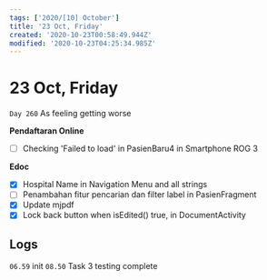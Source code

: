 ```yaml
---
tags: ['2020/[10] October']
title: '23 Oct, Friday'
created: '2020-10-23T00:58:49.944Z'
modified: '2020-10-23T04:25:34.985Z'
---
```


# 23 Oct, Friday

`Day 260` As feeling getting worse

**Pendaftaran Online**
- [ ] Checking 'Failed to load' in PasienBaru4 in Smartphone ROG 3

**Edoc**
- [x] Hospital Name in Navigation Menu and all strings
- [ ] Penambahan fitur pencarian dan filter label in PasienFragment
- [x] Update mjpdf 
- [x] Lock back button when isEdited() true, in DocumentActivity

## Logs
`06.59` init
`08.50` Task 3 testing complete
